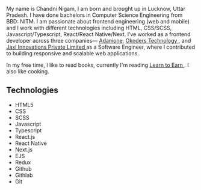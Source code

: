 My name is Chandni Nigam, I am born and brought up in Lucknow, Uttar Pradesh. I have done bachelors in Computer Science Engineering from BBD: NITM. I am passionate about frontend engineering (web and mobile) and I work with different technologies including HTML, CSS/SCSS, Javascript/Typescript, React/React Native/Next. I’ve worked as a frontend developer across three companies— <a href="https://www.adanione.com/">Adanione</a>, <a href="https://www.okoders.com/">Okoders Technology </a>, and <a href="https://jaxl.com/" >Jaxl Innovations Private Limited </a> as a Software Engineer, where I contributed to building responsive and scalable web applications.

In my free time, I like to read books, currently I'm reading <a href="https://www.blackriverpublicschool.org/userfiles/53/Classes/1461/learn%20to%20earn%20by%20peter%20lynch,%20john%20rothchild%20(1).pdf?id=2549">Learn to Earn </a>. I also like cooking.

<h2 class='heading'>Technologies</h2>

<ul class="card-wrapper">
    <li class="card">HTML5</li>
    <li class="card">CSS</li>
    <li class="card">SCSS</li>
    <li class="card">Javascript</li>
    <li class="card">Typescript</li>
    <li class="card">React.js</li>
    <li class="card">React Native</li>
    <li class="card">Next.js</li>
    <li class="card">EJS</li>
    <li class="card">Redux</li>
    <li class="card">Github</li>
    <li class="card">Githlab</li>
    <li class="card">Git</li>
</ul>
